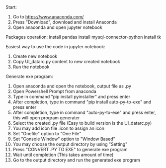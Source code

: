 Start:
1. Go to https://www.anaconda.com/
2. Press "Download", download and install Anaconda
3. Open anaconda and open jupyter notebook

Packages operation:
install pandas
install mysql-connector-python
install tk

Easiest way to use the code in jupyter notebook:
1. Create new notebook
2. Copy UI_datarc.py content to new created notebook
3. Run the notebook

Generate exe program:
1. Open anaconda and open the notebook, output file as .py
1. Open Powershell Prompt from anaconda
2. Type in command "pip install pyinstaller" and press enter
3. After completion, type in command "pip install auto-py-to-exe" and press enter
4. After completion, type in command "auto-py-to-exe" and press enter, this will open program generater
5. Select the created .py file (Easy to build version is the UI_datarc.py)
6. You may add icon file .icon to assign an icon
6. Set "Onefile" option to "One File"
7. Set "Console Window" option to "Window Based"
8. You may choose the output directory by using "Setting"
9. Press "CONVERT .PY TO EXE" to generate exe program
10. Wait until completion (This takes amount of time)
11. Go to the output directory and run the generated exe program
